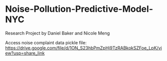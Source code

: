 # Noise-Pollution-Predictive-Model-NYC
Research Project by Daniel Baker and Nicole Meng

Access noise complaint data pickle file: https://drive.google.com/file/d/1ON_S23hbPmZpHj9TzRABkokSZFoe_LpK/view?usp=share_link
